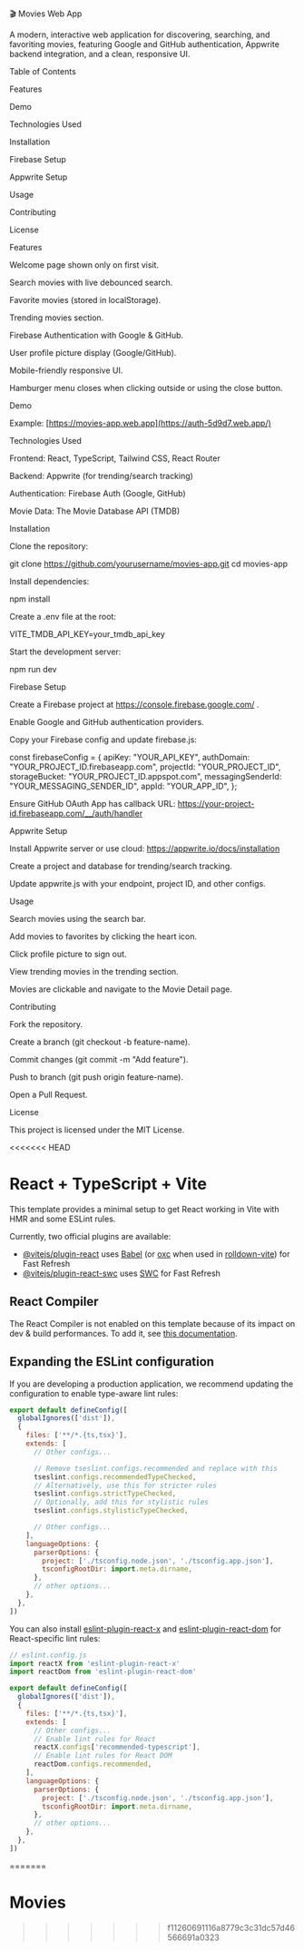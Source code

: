 🎬 Movies Web App

A modern, interactive web application for discovering, searching, and favoriting movies, featuring Google and GitHub authentication, Appwrite backend integration, and a clean, responsive UI.

Table of Contents

Features

Demo

Technologies Used

Installation

Firebase Setup

Appwrite Setup

Usage

Contributing

License

Features

Welcome page shown only on first visit.

Search movies with live debounced search.

Favorite movies (stored in localStorage).

Trending movies section.

Firebase Authentication with Google & GitHub.

User profile picture display (Google/GitHub).

Mobile-friendly responsive UI.

Hamburger menu closes when clicking outside or using the close button.

Demo

Example: [https://movies-app.web.app](https://auth-5d9d7.web.app/)

Technologies Used

Frontend: React, TypeScript, Tailwind CSS, React Router

Backend: Appwrite (for trending/search tracking)

Authentication: Firebase Auth (Google, GitHub)

Movie Data: The Movie Database API (TMDB)

Installation

Clone the repository:

git clone https://github.com/yourusername/movies-app.git
cd movies-app


Install dependencies:

npm install


Create a .env file at the root:

VITE_TMDB_API_KEY=your_tmdb_api_key


Start the development server:

npm run dev

Firebase Setup

Create a Firebase project at https://console.firebase.google.com/
.

Enable Google and GitHub authentication providers.

Copy your Firebase config and update firebase.js:

const firebaseConfig = {
  apiKey: "YOUR_API_KEY",
  authDomain: "YOUR_PROJECT_ID.firebaseapp.com",
  projectId: "YOUR_PROJECT_ID",
  storageBucket: "YOUR_PROJECT_ID.appspot.com",
  messagingSenderId: "YOUR_MESSAGING_SENDER_ID",
  appId: "YOUR_APP_ID",
};


Ensure GitHub OAuth App has callback URL:
https://your-project-id.firebaseapp.com/__/auth/handler

Appwrite Setup

Install Appwrite server or use cloud: https://appwrite.io/docs/installation

Create a project and database for trending/search tracking.

Update appwrite.js with your endpoint, project ID, and other configs.

Usage

Search movies using the search bar.

Add movies to favorites by clicking the heart icon.

Click profile picture to sign out.

View trending movies in the trending section.

Movies are clickable and navigate to the Movie Detail page.

Contributing

Fork the repository.

Create a branch (git checkout -b feature-name).

Commit changes (git commit -m "Add feature").

Push to branch (git push origin feature-name).

Open a Pull Request.

License

This project is licensed under the MIT License.


<<<<<<< HEAD
# React + TypeScript + Vite

This template provides a minimal setup to get React working in Vite with HMR and some ESLint rules.

Currently, two official plugins are available:

- [@vitejs/plugin-react](https://github.com/vitejs/vite-plugin-react/blob/main/packages/plugin-react) uses [Babel](https://babeljs.io/) (or [oxc](https://oxc.rs) when used in [rolldown-vite](https://vite.dev/guide/rolldown)) for Fast Refresh
- [@vitejs/plugin-react-swc](https://github.com/vitejs/vite-plugin-react/blob/main/packages/plugin-react-swc) uses [SWC](https://swc.rs/) for Fast Refresh

## React Compiler

The React Compiler is not enabled on this template because of its impact on dev & build performances. To add it, see [this documentation](https://react.dev/learn/react-compiler/installation).

## Expanding the ESLint configuration

If you are developing a production application, we recommend updating the configuration to enable type-aware lint rules:

```js
export default defineConfig([
  globalIgnores(['dist']),
  {
    files: ['**/*.{ts,tsx}'],
    extends: [
      // Other configs...

      // Remove tseslint.configs.recommended and replace with this
      tseslint.configs.recommendedTypeChecked,
      // Alternatively, use this for stricter rules
      tseslint.configs.strictTypeChecked,
      // Optionally, add this for stylistic rules
      tseslint.configs.stylisticTypeChecked,

      // Other configs...
    ],
    languageOptions: {
      parserOptions: {
        project: ['./tsconfig.node.json', './tsconfig.app.json'],
        tsconfigRootDir: import.meta.dirname,
      },
      // other options...
    },
  },
])
```

You can also install [eslint-plugin-react-x](https://github.com/Rel1cx/eslint-react/tree/main/packages/plugins/eslint-plugin-react-x) and [eslint-plugin-react-dom](https://github.com/Rel1cx/eslint-react/tree/main/packages/plugins/eslint-plugin-react-dom) for React-specific lint rules:

```js
// eslint.config.js
import reactX from 'eslint-plugin-react-x'
import reactDom from 'eslint-plugin-react-dom'

export default defineConfig([
  globalIgnores(['dist']),
  {
    files: ['**/*.{ts,tsx}'],
    extends: [
      // Other configs...
      // Enable lint rules for React
      reactX.configs['recommended-typescript'],
      // Enable lint rules for React DOM
      reactDom.configs.recommended,
    ],
    languageOptions: {
      parserOptions: {
        project: ['./tsconfig.node.json', './tsconfig.app.json'],
        tsconfigRootDir: import.meta.dirname,
      },
      // other options...
    },
  },
])
```
=======
# Movies
>>>>>>> f11260691116a8779c3c31dc57d46566691a0323
